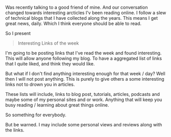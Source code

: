 Was recently talking to a good friend of mine. And our conversation changed towards interesting arcticles I'v been reading online. I follow a slew of technical blogs that I have collected along the years. This means I get great news, daily. Which I think everyone should be able to read.

So I present

> Interesting Links of the week

I'm going to be posting links that I've read the week and found interesting. This will allow anyone following my blog. To have a aggregated list of links that I quite liked, and think they would like.

But what if I don't find anything interesting enough for that week / day? Well then I will not post anything. This is purely to give others a some interesting links not to drown you in articles.

These lists will include, links to blog post, tutorials, articles, podcasts and maybe some of my personal sites and or work. Anything that will keep you busy reading / learning about great things online.

So something for everybody.

But be warned. I may include some personal views and reviews along with the links.